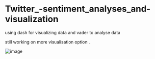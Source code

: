 # Twitter_-sentiment_analyses_and-visualization
using dash for visualizing data and vader to analyse data

still working on more visualisation option .

![image](https://user-images.githubusercontent.com/34842779/55716987-f69fed80-5a15-11e9-932f-e2bc2ca29b42.png)
